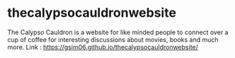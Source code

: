 # thecalypsocauldronwebsite
The Calypso Cauldron is a website for like minded people to connect over a cup of coffee for interesting discussions about movies, books and much more.
Link : https://gsim06.github.io/thecalypsocauldronwebsite/
